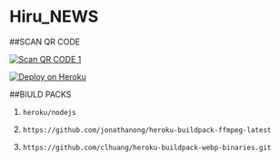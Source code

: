 # Hiru_NEWS
##SCAN QR CODE

[![Scan QR CODE 1](https://i.imgur.com/ouR5zv8.jpg)](https://forzenmd-qr-5368e6476296.herokuapp.com/)

[![Deploy on Heroku](https://www.herokucdn.com/deploy/button.svg)](https://dashboard.heroku.com/new?template=https://github.com/MR-KALINDU/VAJIRA_NEWS)

##BIULD PACKS

1)     heroku/nodejs

2)     https://github.com/jonathanong/heroku-buildpack-ffmpeg-latest

3)     https://github.com/clhuang/heroku-buildpack-webp-binaries.git
